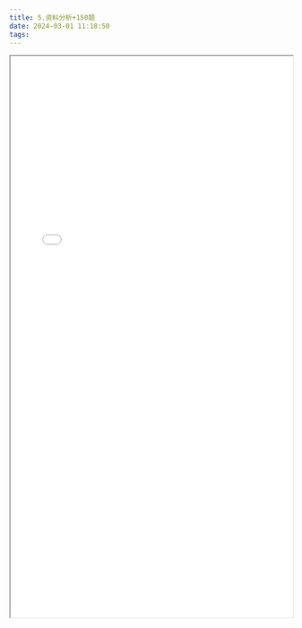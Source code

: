 ```yaml
---
title: 5.资料分析+150题
date: 2024-03-01 11:18:50
tags:
---
```


<iframe id="pdf-viewer" src="/pdf/《通用能力》资料分析+150题.pdf#toolbar=0&navpanes=0" width="100%" height="1000px" toolbar=0></iframe>
